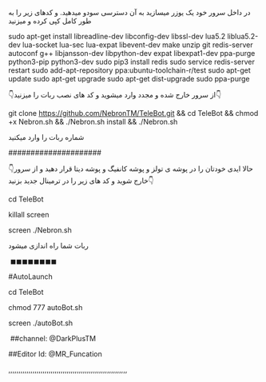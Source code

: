 
در داخل سرور خود یک یوزر میسازید به آن دسترسی سودو میدهید. و کدهای زیر را به طور کامل کپی کرده و میزنید

sudo apt-get install libreadline-dev libconfig-dev libssl-dev lua5.2 liblua5.2-dev lua-socket lua-sec lua-expat libevent-dev make unzip git redis-server autoconf g++ libjansson-dev libpython-dev expat libexpat1-dev ppa-purge python3-pip python3-dev sudo pip3 install redis sudo service redis-server restart sudo add-apt-repository ppa:ubuntu-toolchain-r/test sudo apt-get update sudo apt-get upgrade sudo apt-get dist-upgrade sudo ppa-purge

👇از سرور خارج شده و مجدد وارد میشوید و کد های نصب ربات را میزنید👇

git clone https://github.com/NebronTM/TeleBot.git && cd TeleBot && chmod +x Nebron.sh && ./Nebron.sh install && ./Nebron.sh

شماره ربات را وارد میکنید

#####################

👇حالا ایدی خودتان را در پوشه ی تولز و پوشه کانفیگ و پوشه دیتا قرار دهید و از سرور خارج شوید و کد های زیر را در ترمینال جدید بزنید👇

cd TeleBot

killall screen

screen ./Nebron.sh

ربات شما راه اندازی میشود

 ◼◼◼◼◼◼◼◼
 
 #AutoLaunch
 
 cd TeleBot
 
chmod 777 autoBot.sh

screen ./autoBot.sh

 ##channel: @DarkPlusTM
 
 ##Editor Id: @MR_Funcation
 
,,,,,,,,,,,,,,,,,,,,,,,,,,,,,,,,,,,,,,,,,,,,,,,,,,,,,,,,,,,
